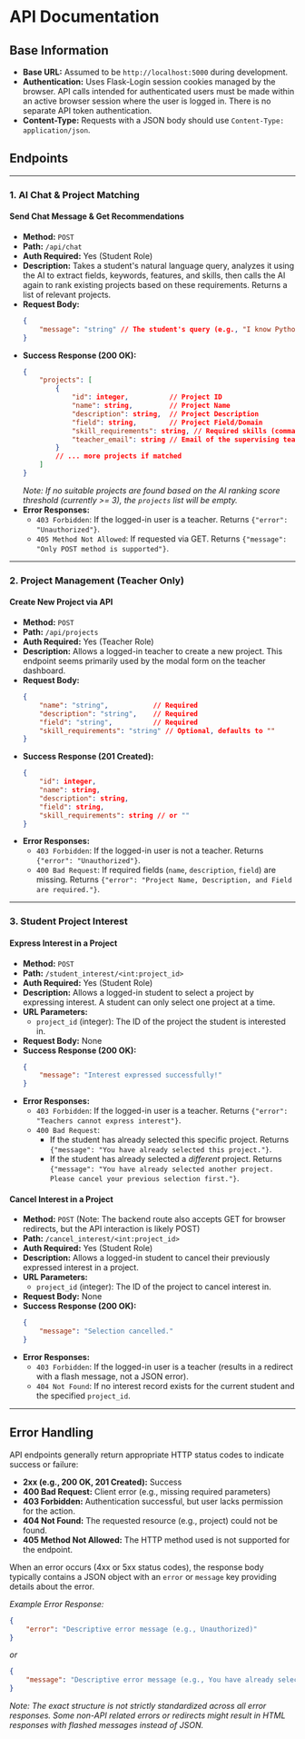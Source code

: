 # API Documentation

## Base Information

*   **Base URL:** Assumed to be `http://localhost:5000` during development.
*   **Authentication:** Uses Flask-Login session cookies managed by the browser. API calls intended for authenticated users must be made within an active browser session where the user is logged in. There is no separate API token authentication.
*   **Content-Type:** Requests with a JSON body should use `Content-Type: application/json`.

## Endpoints

---

### 1. AI Chat & Project Matching

#### Send Chat Message & Get Recommendations

*   **Method:** `POST`
*   **Path:** `/api/chat`
*   **Auth Required:** Yes (Student Role)
*   **Description:** Takes a student's natural language query, analyzes it using the AI to extract fields, keywords, features, and skills, then calls the AI again to rank existing projects based on these requirements. Returns a list of relevant projects.
*   **Request Body:**
    ```json
    {
        "message": "string" // The student's query (e.g., "I know Python and want an AI project")
    }
    ```
*   **Success Response (200 OK):**
    ```json
    {
        "projects": [
            {
                "id": integer,          // Project ID
                "name": string,         // Project Name
                "description": string,  // Project Description
                "field": string,        // Project Field/Domain
                "skill_requirements": string, // Required skills (comma-separated or description), or ""
                "teacher_email": string // Email of the supervising teacher
            }
            // ... more projects if matched
        ]
    }
    ```
    *Note: If no suitable projects are found based on the AI ranking score threshold (currently >= 3), the `projects` list will be empty.*
*   **Error Responses:**
    *   `403 Forbidden`: If the logged-in user is a teacher. Returns `{"error": "Unauthorized"}`.
    *   `405 Method Not Allowed`: If requested via GET. Returns `{"message": "Only POST method is supported"}`.

---

### 2. Project Management (Teacher Only)

#### Create New Project via API

*   **Method:** `POST`
*   **Path:** `/api/projects`
*   **Auth Required:** Yes (Teacher Role)
*   **Description:** Allows a logged-in teacher to create a new project. This endpoint seems primarily used by the modal form on the teacher dashboard.
*   **Request Body:**
    ```json
    {
        "name": "string",           // Required
        "description": "string",    // Required
        "field": "string",          // Required
        "skill_requirements": "string" // Optional, defaults to ""
    }
    ```
*   **Success Response (201 Created):**
    ```json
    {
        "id": integer,
        "name": string,
        "description": string,
        "field": string,
        "skill_requirements": string // or ""
    }
    ```
*   **Error Responses:**
    *   `403 Forbidden`: If the logged-in user is not a teacher. Returns `{"error": "Unauthorized"}`.
    *   `400 Bad Request`: If required fields (`name`, `description`, `field`) are missing. Returns `{"error": "Project Name, Description, and Field are required."}`.

---

### 3. Student Project Interest

#### Express Interest in a Project

*   **Method:** `POST`
*   **Path:** `/student_interest/<int:project_id>`
*   **Auth Required:** Yes (Student Role)
*   **Description:** Allows a logged-in student to select a project by expressing interest. A student can only select one project at a time.
*   **URL Parameters:**
    *   `project_id` (integer): The ID of the project the student is interested in.
*   **Request Body:** None
*   **Success Response (200 OK):**
    ```json
    {
        "message": "Interest expressed successfully!"
    }
    ```
*   **Error Responses:**
    *   `403 Forbidden`: If the logged-in user is a teacher. Returns `{"error": "Teachers cannot express interest"}`.
    *   `400 Bad Request`:
        *   If the student has already selected this specific project. Returns `{"message": "You have already selected this project."}`.
        *   If the student has already selected a *different* project. Returns `{"message": "You have already selected another project. Please cancel your previous selection first."}`.

#### Cancel Interest in a Project

*   **Method:** `POST` (Note: The backend route also accepts GET for browser redirects, but the API interaction is likely POST)
*   **Path:** `/cancel_interest/<int:project_id>`
*   **Auth Required:** Yes (Student Role)
*   **Description:** Allows a logged-in student to cancel their previously expressed interest in a project.
*   **URL Parameters:**
    *   `project_id` (integer): The ID of the project to cancel interest in.
*   **Request Body:** None
*   **Success Response (200 OK):**
    ```json
    {
        "message": "Selection cancelled."
    }
    ```
*   **Error Responses:**
    *   `403 Forbidden`: If the logged-in user is a teacher (results in a redirect with a flash message, not a JSON error).
    *   `404 Not Found`: If no interest record exists for the current student and the specified `project_id`.

---

## Error Handling

API endpoints generally return appropriate HTTP status codes to indicate success or failure:

*   **2xx (e.g., 200 OK, 201 Created):** Success
*   **400 Bad Request:** Client error (e.g., missing required parameters)
*   **403 Forbidden:** Authentication successful, but user lacks permission for the action.
*   **404 Not Found:** The requested resource (e.g., project) could not be found.
*   **405 Method Not Allowed:** The HTTP method used is not supported for the endpoint.

When an error occurs (4xx or 5xx status codes), the response body typically contains a JSON object with an `error` or `message` key providing details about the error. 

*Example Error Response:*
```json
{
    "error": "Descriptive error message (e.g., Unauthorized)"
}
```
*or*
```json
{
    "message": "Descriptive error message (e.g., You have already selected this project.)"
}
```

*Note: The exact structure is not strictly standardized across all error responses. Some non-API related errors or redirects might result in HTML responses with flashed messages instead of JSON.*
